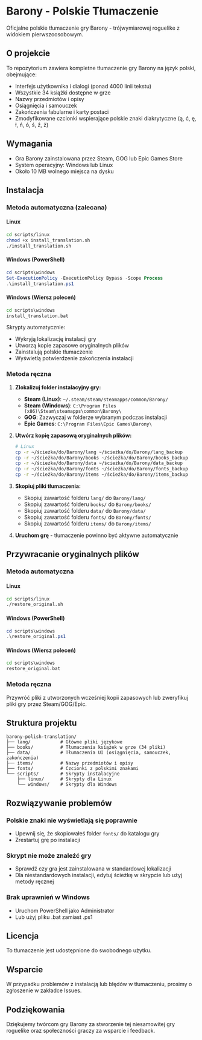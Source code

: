 # Barony - Polskie Tłumaczenie

Oficjalne polskie tłumaczenie gry Barony - trójwymiarowej roguelike z widokiem pierwszoosobowym.

## O projekcie

To repozytorium zawiera kompletne tłumaczenie gry Barony na język polski, obejmujące:
- Interfejs użytkownika i dialogi (ponad 4000 linii tekstu)
- Wszystkie 34 książki dostępne w grze
- Nazwy przedmiotów i opisy
- Osiągnięcia i samouczek
- Zakończenia fabularne i karty postaci
- Zmodyfikowane czcionki wspierające polskie znaki diakrytyczne (ą, ć, ę, ł, ń, ó, ś, ź, ż)

## Wymagania

- Gra Barony zainstalowana przez Steam, GOG lub Epic Games Store
- System operacyjny: Windows lub Linux
- Około 10 MB wolnego miejsca na dysku

## Instalacja

### Metoda automatyczna (zalecana)

#### Linux
```bash
cd scripts/linux
chmod +x install_translation.sh
./install_translation.sh
```

#### Windows (PowerShell)
```powershell
cd scripts\windows
Set-ExecutionPolicy -ExecutionPolicy Bypass -Scope Process
.\install_translation.ps1
```

#### Windows (Wiersz poleceń)
```cmd
cd scripts\windows
install_translation.bat
```

Skrypty automatycznie:
- Wykryją lokalizację instalacji gry
- Utworzą kopie zapasowe oryginalnych plików
- Zainstalują polskie tłumaczenie
- Wyświetlą potwierdzenie zakończenia instalacji

### Metoda ręczna

1. **Zlokalizuj folder instalacyjny gry:**
   - **Steam (Linux)**: `~/.steam/steam/steamapps/common/Barony/`
   - **Steam (Windows)**: `C:\Program Files (x86)\Steam\steamapps\common\Barony\`
   - **GOG**: Zazwyczaj w folderze wybranym podczas instalacji
   - **Epic Games**: `C:\Program Files\Epic Games\Barony\`

2. **Utwórz kopię zapasową oryginalnych plików:**
   ```bash
   # Linux
   cp -r ~/ścieżka/do/Barony/lang ~/ścieżka/do/Barony/lang_backup
   cp -r ~/ścieżka/do/Barony/books ~/ścieżka/do/Barony/books_backup
   cp -r ~/ścieżka/do/Barony/data ~/ścieżka/do/Barony/data_backup
   cp -r ~/ścieżka/do/Barony/fonts ~/ścieżka/do/Barony/fonts_backup
   cp -r ~/ścieżka/do/Barony/items ~/ścieżka/do/Barony/items_backup
   ```

3. **Skopiuj pliki tłumaczenia:**
   - Skopiuj zawartość folderu `lang/` do `Barony/lang/`
   - Skopiuj zawartość folderu `books/` do `Barony/books/`
   - Skopiuj zawartość folderu `data/` do `Barony/data/`
   - Skopiuj zawartość folderu `fonts/` do `Barony/fonts/`
   - Skopiuj zawartość folderu `items/` do `Barony/items/`

4. **Uruchom grę** - tłumaczenie powinno być aktywne automatycznie

## Przywracanie oryginalnych plików

### Metoda automatyczna

#### Linux
```bash
cd scripts/linux
./restore_original.sh
```

#### Windows (PowerShell)
```powershell
cd scripts\windows
.\restore_original.ps1
```

#### Windows (Wiersz poleceń)
```cmd
cd scripts\windows
restore_original.bat
```

### Metoda ręczna

Przywróć pliki z utworzonych wcześniej kopii zapasowych lub zweryfikuj pliki gry przez Steam/GOG/Epic.

## Struktura projektu

```
barony-polish-translation/
├── lang/           # Główne pliki językowe
├── books/          # Tłumaczenia książek w grze (34 pliki)
├── data/           # Tłumaczenia UI (osiągnięcia, samouczek, zakończenia)
├── items/          # Nazwy przedmiotów i opisy
├── fonts/          # Czcionki z polskimi znakami
└── scripts/        # Skrypty instalacyjne
    ├── linux/      # Skrypty dla Linux
    └── windows/    # Skrypty dla Windows
```

## Rozwiązywanie problemów

### Polskie znaki nie wyświetlają się poprawnie
- Upewnij się, że skopiowałeś folder `fonts/` do katalogu gry
- Zrestartuj grę po instalacji

### Skrypt nie może znaleźć gry
- Sprawdź czy gra jest zainstalowana w standardowej lokalizacji
- Dla niestandardowych instalacji, edytuj ścieżkę w skrypcie lub użyj metody ręcznej

### Brak uprawnień w Windows
- Uruchom PowerShell jako Administrator
- Lub użyj pliku .bat zamiast .ps1

## Licencja

To tłumaczenie jest udostępnione do swobodnego użytku.

## Wsparcie

W przypadku problemów z instalacją lub błędów w tłumaczeniu, prosimy o zgłoszenie w zakładce Issues.

## Podziękowania

Dziękujemy twórcom gry Barony za stworzenie tej niesamowitej gry roguelike oraz społeczności graczy za wsparcie i feedback.